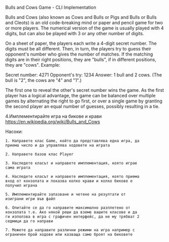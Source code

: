 ﻿Bulls and Cows Game - CLI Implementation 

Bulls and Cows (also known as Cows and Bulls or Pigs and Bulls or Bulls and Cleots) is an old code-breaking mind or paper and pencil game for two or more players.
The numerical version of the game is usually played with 4 digits, but can also be played with 3 or any other number of digits.

On a sheet of paper, the players each write a 4-digit secret number. The digits must be all different. Then, in turn, the players try to guess their opponent's number who gives the number of matches. If the matching digits are in their right positions, they are "bulls", if in different positions, they are "cows". Example:

Secret number: 4271
Opponent's try: 1234
Answer: 1 bull and 2 cows. (The bull is "2", the cows are "4" and "1".)

The first one to reveal the other's secret number wins the game. As the first player has a logical advantage, the game can be balanced over multiple games by alternating the right to go first, or over a single game by granting the second player an equal number of guesses, possibly resulting in a tie.

4.Имплементирайте игра на бикове и крави https://en.wikipedia.org/wiki/Bulls_and_Cows

Насоки:
	
	1. Направете клас Game, който да представлява една игра, да
	приема число и да управлява ходовете на играта
	
	2. Направете базов клас Player
	
	3. Наследете класът и направете имплементация, която играе
	сама играта
	
	4. Наследете класът и направете имплементация, която приема
	вход от конзолата и показва колко крави и колко бикове е
	получил играча
	
	5. Имплементирайте запазване и четене на резултати от
	изиграни игри във файл
	
	6. Опитайте се да го направите максимално разплетено от
	конзолата­ т.е. Ако някой реши да вземе вашите класове и да
	ги използва в игра с графичен интерфейс, да не му трябват 2
	седмици да го направи
	
	7. Можете да направите различни режими на игра­ например с
	ограничен брой ходове или казваща само броят на биковете
